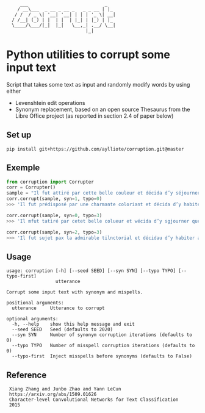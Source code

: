          ___                            _   
        / __\___  _ __ _ __ _   _ _ __ | |_ 
       / /  / _ \| '__| '__| | | | '_ \| __|
      / /__| (_) | |  | |  | |_| | |_) | |_ 
      \____/\___/|_|  |_|   \__,_| .__/ \__|
                                 |_|        

# Python utilities to corrupt some input text

Script that takes some text as input and randomly modify words by using either
- Levenshtein edit operations
- Synonym replacement, based on an open source Thesaurus from the Libre Office project (as reported in section 2.4 of paper below)


## Set up

`pip install git+https://github.com/aylliote/corruption.git@master`

## Exemple

```python
from corruption import Corrupter
corr = Corrupter()
sample = "Il fut attiré par cette belle couleur et décida d’y séjourner quelque temps"
corr.corrupt(sample, syn=1, typo=0)
>>> 'Il fut prédisposé par une charmante coloriant et décida d’y habiter pour période'

corr.corrupt(sample, syn=0, typo=3)
>>> 'Il mfut tatiré par cetet belle colueur et wécida d’y sgjourner quelque temzps'

corr.corrupt(sample, syn=2, typo=3)
>>> 'Il fut sujet pax la admirable tilnctorial et décidau d’y habiter auprès âge'
```
## Usage

    usage: corruption [-h] [--seed SEED] [--syn SYN] [--typo TYPO] [--typo-first]
                      utterance
    
    Corrupt some input text with synonym and mispells.
    
    positional arguments:
      utterance     Utterance to corrupt
    
    optional arguments:
      -h, --help    show this help message and exit
      --seed SEED   Seed (defaults to 2020)
      --syn SYN     Number of synonym corruption iterations (defaults to 0)
      --typo TYPO   Number of misspell corruption iterations (defaults to 0)
      --typo-first  Inject misspells before synonyms (defaults to False)

             
 ## Reference
 
     Xiang Zhang and Junbo Zhao and Yann LeCun
     https://arxiv.org/abs/1509.01626
     Character-level Convolutional Networks for Text Classification
     2015
